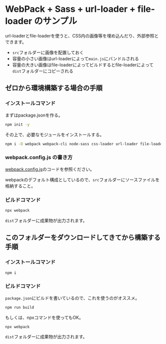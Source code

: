 # WebPack + Sass + url-loader + file-loader のサンプル

url-loaderとfile-loaderを使うと、CSS内の画像等を埋め込んだり、外部参照とできます。

- `src`フォルダーに画像を配置しておく
- 容量の小さい画像はurl-loaderによって`main.js`にバンドルされる
- 容量の大きい画像はfile-loaderによってビルドするとfile-loaderによって`dist`フォルダーにコピーされる


## ゼロから環境構築する場合の手順

### インストールコマンド

まずはpackage.jsonを作る。

```bash
npm init -y
```

その上で、必要なモジュールをインストールする。

```bash
npm i -D webpack webpack-cli node-sass css-loader url-loader file-loader sass-loader style-loader
```

### webpack.config.js の書き方

[webpack.config.js](webpack.config.js)のコードを参照ください。

webpackのデフォルト構成としているので、`src`フォルダーにソースファイルを格納すること。

### ビルドコマンド

```bash
npx webpack
```

`dist`フォルダーに成果物が出力されます。


## このフォルダーをダウンロードしてきてから構築する手順

### インストールコマンド

```bash
npm i
```

### ビルドコマンド

`package.json`にビルドを書いているので、これを使うのがオススメ。

```bash
npm run build
```

もしくは、npxコマンドを使ってもOK。

```bash
npx webpack
```

`dist`フォルダーに成果物が出力されます。

